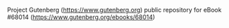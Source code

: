 Project Gutenberg (https://www.gutenberg.org) public repository for
eBook #68014 (https://www.gutenberg.org/ebooks/68014)
